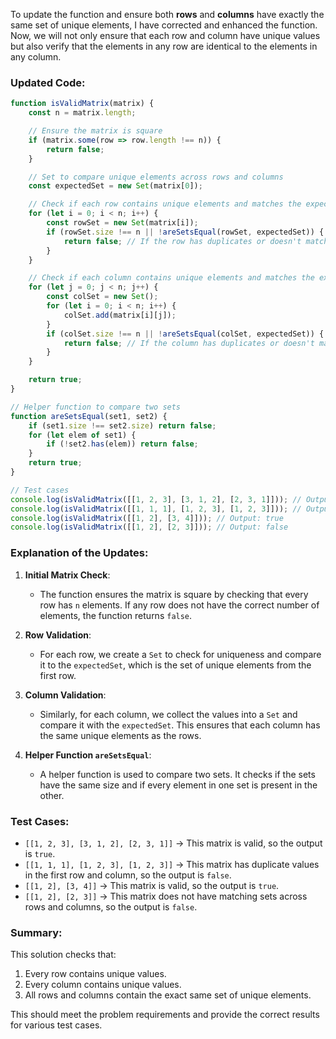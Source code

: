 To update the function and ensure both **rows** and **columns** have exactly the same set of unique elements, I have corrected and enhanced the function. Now, we will not only ensure that each row and column have unique values but also verify that the elements in any row are identical to the elements in any column.

### Updated Code:

```javascript
function isValidMatrix(matrix) {
    const n = matrix.length;

    // Ensure the matrix is square
    if (matrix.some(row => row.length !== n)) {
        return false;
    }

    // Set to compare unique elements across rows and columns
    const expectedSet = new Set(matrix[0]);

    // Check if each row contains unique elements and matches the expected set
    for (let i = 0; i < n; i++) {
        const rowSet = new Set(matrix[i]);
        if (rowSet.size !== n || !areSetsEqual(rowSet, expectedSet)) {
            return false; // If the row has duplicates or doesn't match the expected set
        }
    }

    // Check if each column contains unique elements and matches the expected set
    for (let j = 0; j < n; j++) {
        const colSet = new Set();
        for (let i = 0; i < n; i++) {
            colSet.add(matrix[i][j]);
        }
        if (colSet.size !== n || !areSetsEqual(colSet, expectedSet)) {
            return false; // If the column has duplicates or doesn't match the expected set
        }
    }

    return true;
}

// Helper function to compare two sets
function areSetsEqual(set1, set2) {
    if (set1.size !== set2.size) return false;
    for (let elem of set1) {
        if (!set2.has(elem)) return false;
    }
    return true;
}

// Test cases
console.log(isValidMatrix([[1, 2, 3], [3, 1, 2], [2, 3, 1]])); // Output: true
console.log(isValidMatrix([[1, 1, 1], [1, 2, 3], [1, 2, 3]])); // Output: false
console.log(isValidMatrix([[1, 2], [3, 4]])); // Output: true
console.log(isValidMatrix([[1, 2], [2, 3]])); // Output: false
```

### Explanation of the Updates:
1. **Initial Matrix Check**:
   - The function ensures the matrix is square by checking that every row has `n` elements. If any row does not have the correct number of elements, the function returns `false`.

2. **Row Validation**:
   - For each row, we create a `Set` to check for uniqueness and compare it to the `expectedSet`, which is the set of unique elements from the first row.

3. **Column Validation**:
   - Similarly, for each column, we collect the values into a `Set` and compare it with the `expectedSet`. This ensures that each column has the same unique elements as the rows.

4. **Helper Function `areSetsEqual`**:
   - A helper function is used to compare two sets. It checks if the sets have the same size and if every element in one set is present in the other.

### Test Cases:
- `[[1, 2, 3], [3, 1, 2], [2, 3, 1]]` → This matrix is valid, so the output is `true`.
- `[[1, 1, 1], [1, 2, 3], [1, 2, 3]]` → This matrix has duplicate values in the first row and column, so the output is `false`.
- `[[1, 2], [3, 4]]` → This matrix is valid, so the output is `true`.
- `[[1, 2], [2, 3]]` → This matrix does not have matching sets across rows and columns, so the output is `false`.

### Summary:
This solution checks that:
1. Every row contains unique values.
2. Every column contains unique values.
3. All rows and columns contain the exact same set of unique elements.

This should meet the problem requirements and provide the correct results for various test cases.